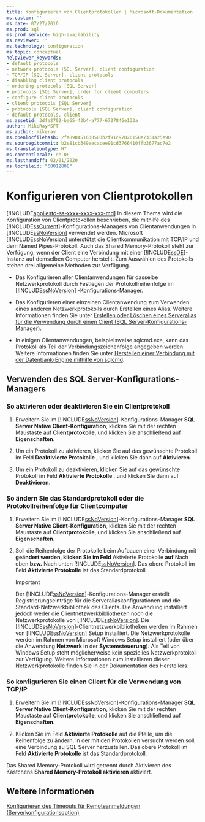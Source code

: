 ```yaml
---
title: Konfigurieren von Clientprotokollen | Microsoft-Dokumentation
ms.custom: ''
ms.date: 07/27/2016
ms.prod: sql
ms.prod_service: high-availability
ms.reviewer: ''
ms.technology: configuration
ms.topic: conceptual
helpviewer_keywords:
- default protocols
- network protocols [SQL Server], client configuration
- TCP/IP [SQL Server], client protocols
- disabling client protocols
- ordering protocols [SQL Server]
- protocols [SQL Server], order for client computers
- configure client protocols
- client protocols [SQL Server]
- protocols [SQL Server], client configuration
- default protocols, client
ms.assetid: 3dfa2702-ba65-43b4-a777-6727846e133a
author: MikeRayMSFT
ms.author: mikeray
ms.openlocfilehash: 2fa898451638503b2f91c97026158e7331a25e90
ms.sourcegitcommit: b2e81cb349eecacee91cd3766410ffb3677ad7e2
ms.translationtype: HT
ms.contentlocale: de-DE
ms.lasthandoff: 02/01/2020
ms.locfileid: "68012808"
---
```

# <a name="configure-client-protocols"></a>Konfigurieren von Clientprotokollen
[!INCLUDE[appliesto-ss-xxxx-xxxx-xxx-md](../../includes/appliesto-ss-xxxx-xxxx-xxx-md.md)]
  In diesem Thema wird die Konfiguration von Clientprotokollen beschrieben, die mithilfe des [!INCLUDE[ssCurrent](../../includes/sscurrent-md.md)]-Konfigurations-Managers von Clientanwendungen in [!INCLUDE[ssNoVersion](../../includes/ssnoversion-md.md)] verwendet werden. Microsoft [!INCLUDE[ssNoVersion](../../includes/ssnoversion-md.md)] unterstützt die Clientkommunikation mit TCP/IP und dem Named Pipes-Protokoll. Auch das Shared Memory-Protokoll steht zur Verfügung, wenn der Client eine Verbindung mit einer [!INCLUDE[ssDE](../../includes/ssde-md.md)]-Instanz auf demselben Computer herstellt. Zum Auswählen des Protokolls stehen drei allgemeine Methoden zur Verfügung.  
  
-   Das Konfigurieren aller Clientanwendungen für dasselbe Netzwerkprotokoll durch Festlegen der Protokollreihenfolge im [!INCLUDE[ssNoVersion](../../includes/ssnoversion-md.md)] -Konfigurations-Manager.  
  
-   Das Konfigurieren einer einzelnen Clientanwendung zum Verwenden eines anderen Netzwerkprotokolls durch Erstellen eines Alias. Weitere Informationen finden Sie unter [Erstellen oder Löschen eines Serveralias für die Verwendung durch einen Client &#40;SQL Server-Konfigurations-Manager&#41;](../../database-engine/configure-windows/create-or-delete-a-server-alias-for-use-by-a-client.md).  
  
-   In einigen Clientanwendungen, beispielsweise sqlcmd.exe, kann das Protokoll als Teil der Verbindungszeichenfolge angegeben werden. Weitere Informationen finden Sie unter [Herstellen einer Verbindung mit der Datenbank-Engine mithilfe von sqlcmd](../../relational-databases/scripting/sqlcmd-connect-to-the-database-engine.md).  
  
##  <a name="SSMSProcedure"></a> Verwenden des SQL Server-Konfigurations-Managers  
  
###  <a name="EnableDisable"></a> So aktivieren oder deaktivieren Sie ein Clientprotokoll  
  
1.  Erweitern Sie im [!INCLUDE[ssNoVersion](../../includes/ssnoversion-md.md)]-Konfigurations-Manager **SQL Server Native Client-Konfiguration**, klicken Sie mit der rechten Maustaste auf **Clientprotokolle**, und klicken Sie anschließend auf **Eigenschaften**.  
  
2.  Um ein Protokoll zu aktivieren, klicken Sie auf das gewünschte Protokoll im Feld **Deaktivierte Protokolle** , und klicken Sie dann auf **Aktivieren**.  
  
3.  Um ein Protokoll zu deaktivieren, klicken Sie auf das gewünschte Protokoll im Feld **Aktivierte Protokolle** , und klicken Sie dann auf **Deaktivieren**.  
  
###  <a name="ChangeDefault"></a> So ändern Sie das Standardprotokoll oder die Protokollreihenfolge für Clientcomputer  
  
1.  Erweitern Sie im [!INCLUDE[ssNoVersion](../../includes/ssnoversion-md.md)]-Konfigurations-Manager **SQL Server Native Client-Konfiguration**, klicken Sie mit der rechten Maustaste auf **Clientprotokolle**, und klicken Sie anschließend auf **Eigenschaften**.  
  
2.  Soll die Reihenfolge der Protokolle beim Aufbauen einer Verbindung mit **geändert werden, klicken Sie im Feld** Aktivierte Protokolle **auf** Nach oben **bzw.** Nach unten [!INCLUDE[ssNoVersion](../../includes/ssnoversion-md.md)]. Das obere Protokoll im Feld **Aktivierte Protokolle** ist das Standardprotokoll.  
  
    > [!IMPORTANT]  
    >  Der [!INCLUDE[ssNoVersion](../../includes/ssnoversion-md.md)]-Konfigurations-Manager erstellt Registrierungseinträge für die Serveraliaskonfigurationen und die Standard-Netzwerkbibliothek des Clients. Die Anwendung installiert jedoch weder die Clientnetzwerkbibliotheken noch die Netzwerkprotokolle von [!INCLUDE[ssNoVersion](../../includes/ssnoversion-md.md)]. Die [!INCLUDE[ssNoVersion](../../includes/ssnoversion-md.md)]-Clientnetzwerkbibliotheken werden im Rahmen von [!INCLUDE[ssNoVersion](../../includes/ssnoversion-md.md)] Setup installiert. Die Netzwerkprotokolle werden im Rahmen von Microsoft Windows Setup installiert (oder über die Anwendung **Netzwerk** in der **Systemsteuerung**). Als Teil von Windows Setup steht möglicherweise kein spezielles Netzwerkprotokoll zur Verfügung. Weitere Informationen zum Installieren dieser Netzwerkprotokolle finden Sie in der Dokumentation des Herstellers.  
  
###  <a name="Configure"></a> So konfigurieren Sie einen Client für die Verwendung von TCP/IP  
  
1.  Erweitern Sie im [!INCLUDE[ssNoVersion](../../includes/ssnoversion-md.md)]-Konfigurations-Manager **SQL Server Native Client-Konfiguration**, klicken Sie mit der rechten Maustaste auf **Clientprotokolle**, und klicken Sie anschließend auf **Eigenschaften**.  
  
2.  Klicken Sie im Feld **Aktivierte Protokolle** auf die Pfeile, um die Reihenfolge zu ändern, in der mit den Protokollen versucht werden soll, eine Verbindung zu SQL Server herzustellen. Das obere Protokoll im Feld **Aktivierte Protokolle** ist das Standardprotokoll.  
  
 Das Shared Memory-Protokoll wird getrennt durch Aktivieren des Kästchens **Shared Memory-Protokoll aktivieren** aktiviert.  
  
## <a name="see-also"></a>Weitere Informationen  
 [Konfigurieren des Timeouts für Remoteanmeldungen (Serverkonfigurationsoption)](../../database-engine/configure-windows/configure-the-remote-login-timeout-server-configuration-option.md)  
  
  
